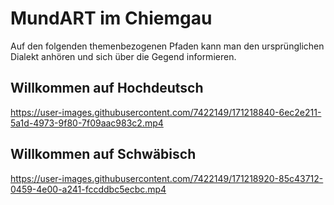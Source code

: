 # MundART im Chiemgau

Auf den folgenden themenbezogenen Pfaden kann man den ursprünglichen Dialekt anhören und sich über die Gegend informieren.

## Willkommen auf Hochdeutsch

https://user-images.githubusercontent.com/7422149/171218840-6ec2e211-5a1d-4973-9f80-7f09aac983c2.mp4


## Willkommen auf Schwäbisch

https://user-images.githubusercontent.com/7422149/171218920-85c43712-0459-4e00-a241-fccddbc5ecbc.mp4

